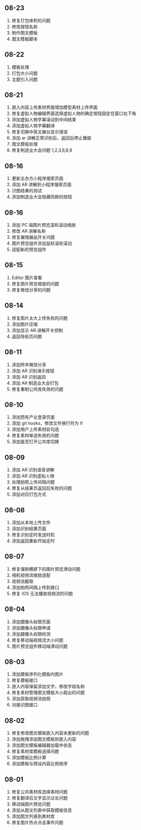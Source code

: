## 08-23

1. 修复打包体积的问题
2. 修改按钮名称
3. 制作图文模板
4. 图文模板脚本
## 08-22

1. 模板处理
2. 打包大小问题
3. 主题引入问题
## 08-21

1. 嵌入内容上传素材界面增加模型素材上传界面
2. 修复虚拟人物编辑界面选择虚拟人物的确定按钮固定在窗口右下角
3. 添加虚拟人物字幕滚动到中间结束
4. 添加虚拟人物字幕翻译
5. 修复切换中英文展台显示错误
6. 添加 ar 讲解正常识别后，返回后停止播报
7. 图文模板处理
8. 修复制造业大会问题 1,2,3,6,8,9
## 08-16

1. 更新主办方小程序搜索页面
2. 添加 AR 讲解到小程序搜索页面
3. 识图结果的测试
4. 添加制造业大会隐藏同款的按钮
## 08-16

1. 添加 PC 端图片预览滚轮滚动缩放
2. 修改 AR 讲解名称
3. 修复展馆展品开关问题
4. 图片预览组件添加鼠标滚轮滚动
5. 适配新的预览组件
## 08-15

1. Editor 图片查看
2. 修复图片预览缩放的问题
3. 修复微信分享的问题
## 08-14

1. 修复图片太大上传失败的问题
2. 添加图片压缩
3. 添加显示 AR 讲解开关控制
4. 返回导航页问题

## 08-11

1. 添加羚羊微信分享
2. 添加 AR 识别演示按钮
3. 添加 AR 识别返回
4. 添加 AR 制造业大会打包
5. 修复重制公共库失效的问题

## 08-10

1. 添加西有产业登录页面
2. 添加 git hooks，修改文件换行符为 lf
3. 添加用户上传素材前勾选
4. 修复素材单选失效的问题
5. 添加是否打开公共库切换

## 08-09

1. 添加 AR 识别语音讲解
2. 添加 AR 识别虚拟人物
3. 处理拍照上传间隔问题
4. 修复从结果页返回后失败的问题
5. 添加对应打包方式
## 08-08

1. 添加从本地上传文件
2. 添加识别结果页面
3. 修复识别定时发送时机
4. 添加返回重新开始定时
## 08-07

1. 修复强制横屏下的图片预览滑动问题
2. 相机视频流缩放适配
3. 视频流截取
4. 添加拍照间隔上传到接口
5. 修复 IOS 无法播放视频流的问题
## 08-04

1. 添加摄像头权限页面
2. 添加摄像头权限申请
3. 添加摄像头权限检测
4. 修复移动端视频流大小问题
5. 图片预览组件移动端滑动问题

## 08-03

1. 添加模板序列化模板内图片
2. 修复模板接口
3. 嵌入内容保留添加文字，修改字段名称
4. 修复素材管理图文模板大小超出的问题
5. 添加获取视频流拍照
6. 对接识图接口

## 08-02

1. 修复修改图文模板嵌入内容未更新的问题
2. 添加拖拽添加图文模板到嵌入内容
3. 添加图文模板编辑器加载中状态
4. 修复素材库模板选择问题
5. 添加模板比例计算
6. 添加模板与预设内容比例排序

## 08-01

1. 修复公共素材库选择素材问题
2. 修复翻译后文字显示过长问题
3. 移动端图片预览问题
4. 添加从图文列表中获取模板信息
5. 添加图文列表到素材库
6. 修复图片热点点击事件问题
